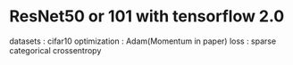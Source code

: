 # ResNet50 or 101 with tensorflow 2.0
datasets : cifar10
optimization : Adam(Momentum in paper)
loss : sparse categorical crossentropy

